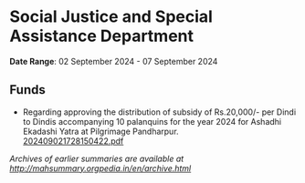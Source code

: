 # Social Justice and Special Assistance Department

**Date Range**: 02 September 2024 - 07 September 2024


## Funds
- Regarding approving the distribution of subsidy of Rs.20,000/- per Dindi to Dindis accompanying 10 palanquins for the year 2024 for Ashadhi Ekadashi Yatra at Pilgrimage Pandharpur.\
  [202409021728150422.pdf](https://gr.maharashtra.gov.in/Site/Upload/Government%20Resolutions/English/202409021728150422.pdf)


*Archives of earlier summaries are available at http://mahsummary.orgpedia.in/en/archive.html*